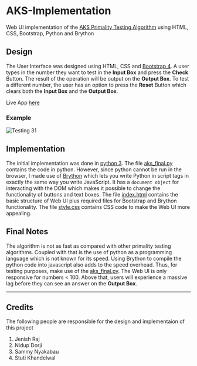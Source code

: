 # AKS-Implementation
Web UI implementation of the [AKS Primality Testing Algorithm](https://en.wikipedia.org/wiki/AKS_primality_test) using HTML, CSS, Bootstrap, Python and Brython

## Design

The User Interface was designed using HTML, CSS and [Bootstrap 4](https://getbootstrap.com/). A user types in the number they want to test in the **Input Box** and press the **Check** Button. The result of the operation will be output on the **Output Box**. To test a different number, the user has an option to press the **Reset** Button which clears both the **Input Box** and the **Output Box**.

Live App [here](https://aks-implementation.glitch.me/Index.html)

### Example

![Testing 31](https://i.ibb.co/BPcNwnj/image.png)


## Implementation

The initial implementation was done in [python 3](https://www.python.org/). The file [aks_final.py](https://github.com/Sammy-Nyakabau/AKS-Implementation/blob/master/aks_final.py) contains the code in python. However, since python cannot be run in the browser, I made use of [Brython](https://brython.info/index.html) which lets you write Python in script tags in exactly the same way you write JavaScript. It has a `document object` for interacting with the DOM which makes it possible to change the functionality of buttons and text boxes. The file [index.html](https://github.com/Sammy-Nyakabau/AKS-Implementation/blob/master/Index.html) contains the basic structure of Web UI plus required files for Bootstrap and Brython functionality. The file [style.css](https://github.com/Sammy-Nyakabau/AKS-Implementation/blob/master/style.css) contains CSS code to make the Web UI more appealing.

## Final Notes

The algorithm is not as fast as compared with other primality testing algorithms. Coupled with that is the use of python as a programming language which is not known for its speed. Using Brython to compile the python code into javascript also adds to the speed overhead. Thus, for testing purposes, make use of the [aks_final.py](https://github.com/Sammy-Nyakabau/AKS-Implementation/blob/master/aks_final.py). The Web UI is only responsive for numbers < 100. Above that, users will experience a massive lag before they can see an answer on the **Output Box**. 

___

## Credits

The following people are responsible for the design and implementaion of this project
1. Jenish Raj
2. Nidup Dorji
3. Sammy Nyakabau
4. Stuti Khandelwal
    
